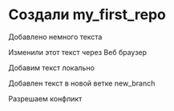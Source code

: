 ﻿# Создали my_first_repo

Добавлено немного текста

Изменили этот текст через Веб браузер

Добавим текст локально

Добавлен текст в новой ветке new_branch

Разрешаем конфликт
